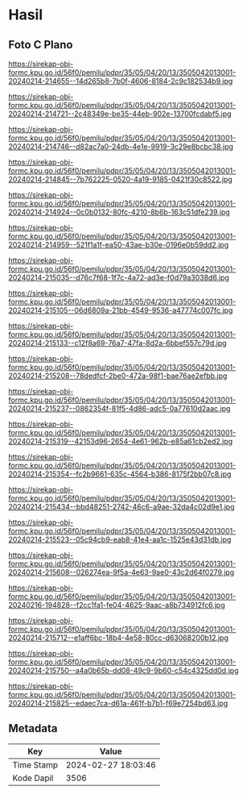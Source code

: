 # Hasil

## Foto C Plano

https://sirekap-obj-formc.kpu.go.id/56f0/pemilu/pdpr/35/05/04/20/13/3505042013001-20240214-214655--14d265b8-7b0f-4606-8184-2c9c182534b9.jpg

https://sirekap-obj-formc.kpu.go.id/56f0/pemilu/pdpr/35/05/04/20/13/3505042013001-20240214-214721--2c48349e-be35-44eb-902e-13700fcdabf5.jpg

https://sirekap-obj-formc.kpu.go.id/56f0/pemilu/pdpr/35/05/04/20/13/3505042013001-20240214-214746--d82ac7a0-24db-4e1e-9919-3c29e8bcbc38.jpg

https://sirekap-obj-formc.kpu.go.id/56f0/pemilu/pdpr/35/05/04/20/13/3505042013001-20240214-214845--7b762225-0520-4a19-9185-0421f30c8522.jpg

https://sirekap-obj-formc.kpu.go.id/56f0/pemilu/pdpr/35/05/04/20/13/3505042013001-20240214-214924--0c0b0132-80fc-4210-8b6b-163c51dfe239.jpg

https://sirekap-obj-formc.kpu.go.id/56f0/pemilu/pdpr/35/05/04/20/13/3505042013001-20240214-214959--521f1a1f-ea50-43ae-b30e-0196e0b59dd2.jpg

https://sirekap-obj-formc.kpu.go.id/56f0/pemilu/pdpr/35/05/04/20/13/3505042013001-20240214-215035--d76c7f68-1f7c-4a72-ad3e-f0d79a3038d6.jpg

https://sirekap-obj-formc.kpu.go.id/56f0/pemilu/pdpr/35/05/04/20/13/3505042013001-20240214-215105--06d6809a-21bb-4549-9536-a47774c007fc.jpg

https://sirekap-obj-formc.kpu.go.id/56f0/pemilu/pdpr/35/05/04/20/13/3505042013001-20240214-215133--c12f8a69-76a7-47fa-8d2a-6bbef557c79d.jpg

https://sirekap-obj-formc.kpu.go.id/56f0/pemilu/pdpr/35/05/04/20/13/3505042013001-20240214-215208--78dedfcf-2be0-472a-98f1-bae76ae2efbb.jpg

https://sirekap-obj-formc.kpu.go.id/56f0/pemilu/pdpr/35/05/04/20/13/3505042013001-20240214-215237--0862354f-81f5-4d86-adc5-0a77610d2aac.jpg

https://sirekap-obj-formc.kpu.go.id/56f0/pemilu/pdpr/35/05/04/20/13/3505042013001-20240214-215319--42153d96-2654-4e61-962b-e85a61cb2ed2.jpg

https://sirekap-obj-formc.kpu.go.id/56f0/pemilu/pdpr/35/05/04/20/13/3505042013001-20240214-215354--fc2b9661-635c-4564-b386-8175f2bb07c8.jpg

https://sirekap-obj-formc.kpu.go.id/56f0/pemilu/pdpr/35/05/04/20/13/3505042013001-20240214-215434--bbd48251-2742-46c6-a9ae-32da4c02d9e1.jpg

https://sirekap-obj-formc.kpu.go.id/56f0/pemilu/pdpr/35/05/04/20/13/3505042013001-20240214-215523--05c94cb9-eab8-41e4-aa1c-1525e43d31db.jpg

https://sirekap-obj-formc.kpu.go.id/56f0/pemilu/pdpr/35/05/04/20/13/3505042013001-20240214-215608--026274ea-9f5a-4e63-9ae0-43c2d64f0279.jpg

https://sirekap-obj-formc.kpu.go.id/56f0/pemilu/pdpr/35/05/04/20/13/3505042013001-20240216-194828--f2cc1fa1-fe04-4625-9aac-a8b734912fc6.jpg

https://sirekap-obj-formc.kpu.go.id/56f0/pemilu/pdpr/35/05/04/20/13/3505042013001-20240214-215712--e1aff6bc-18b4-4e58-80cc-d63068200b12.jpg

https://sirekap-obj-formc.kpu.go.id/56f0/pemilu/pdpr/35/05/04/20/13/3505042013001-20240214-215750--a4a0b65b-dd08-49c9-9b60-c54c4325dd0d.jpg

https://sirekap-obj-formc.kpu.go.id/56f0/pemilu/pdpr/35/05/04/20/13/3505042013001-20240214-215825--edaec7ca-d61a-461f-b7b1-f69e7254bd63.jpg


## Metadata

| Key        | Value               |
| ---------- | ------------------- |
| Time Stamp | 2024-02-27 18:03:46 |
| Kode Dapil | 3506                |



